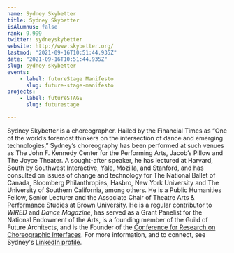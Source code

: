 ```yaml
---
name: Sydney Skybetter
title: Sydney Skybetter
isAlumnus: false
rank: 9.999
twitter: sydneyskybetter
website: http://www.skybetter.org/
lastmod: "2021-09-16T10:51:44.935Z"
date: "2021-09-16T10:51:44.935Z"
slug: sydney-skybetter
events:
    - label: futureStage Manifesto
      slug: future-stage-manifesto
projects:
    - label: futureSTAGE
      slug: futurestage

---
```

Sydney Skybetter is a choreographer. Hailed by the Financial Times as “One of the world’s foremost thinkers on the intersection of dance and emerging technologies,” Sydney’s choreography has been performed at such venues as The John F. Kennedy Center for the Performing Arts, Jacob’s Pillow and The Joyce Theater. A sought-after speaker, he has lectured at Harvard, South by Southwest Interactive, Yale, Mozilla, and Stanford, and has consulted on issues of change and technology for The National Ballet of Canada, Bloomberg Philanthropies, Hasbro, New York University and The University of Southern California, among others. He is a Public Humanities Fellow, Senior Lecturer and the Associate Chair of Theatre Arts & Performance Studies at Brown University. He is a regular contributor to *WIRED* and *Dance Magazine*, has served as a Grant Panelist for the National Endowment of the Arts, is a founding member of the Guild of Future Architects, and is the Founder of the [Conference for Research on Choreographic Interfaces](https://choreographicinterfaces.org/). For more information, and to connect, see Sydney's [LinkedIn profile](https://www.linkedin.com/in/skybetter/).